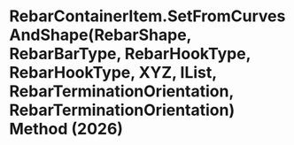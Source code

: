 # RebarContainerItem.SetFromCurvesAndShape(RebarShape, RebarBarType, RebarHookType, RebarHookType, XYZ, IList<Curve>, RebarTerminationOrientation, RebarTerminationOrientation) Method (2026)

﻿